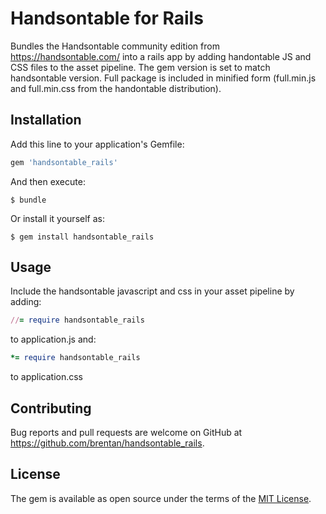 # Handsontable for Rails

Bundles the Handsontable community edition from https://handsontable.com/ into a rails app by adding handontable JS and CSS files to the asset pipeline.  The gem version is set to match handsontable version.  Full package is included in minified form (full.min.js and full.min.css from the handontable distribution).

## Installation

Add this line to your application's Gemfile:

```ruby
gem 'handsontable_rails'
```

And then execute:

    $ bundle

Or install it yourself as:

    $ gem install handsontable_rails

## Usage

Include the handsontable javascript and css in your asset pipeline by adding:

```ruby
//= require handsontable_rails
```

to application.js and:

```ruby
*= require handsontable_rails
```

to application.css

## Contributing

Bug reports and pull requests are welcome on GitHub at https://github.com/brentan/handsontable_rails.

## License

The gem is available as open source under the terms of the [MIT License](https://opensource.org/licenses/MIT).
